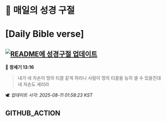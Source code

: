 # 🙏 매일의 성경 구절
# [Daily Bible verse]
## [![README에 성경구절 업데이트](https://github.com/DONGSUKA/first_test/actions/workflows/update-readme-bible.yml/badge.svg)](https://github.com/DONGSUKA/first_test/actions/workflows/update-readme-bible.yml)
<!-- START_BIBLE_VERSE -->
📖 **창세기 13:16**
> 내가 네 자손이 땅의 티끌 같게 하리니 사람이 땅의 티끌을 능히 셀 수 있을진대 네 자손도 세리라

🕊️ _업데이트 시각: 2025-08-11 01:58:23 KST_
  <!-- END_BIBLE_VERSE -->
## GITHUB_ACTION
